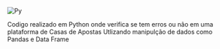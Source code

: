 
![Py](https://github.com/SamuelJorgetto/Python---Script/assets/144075081/43828e28-fbbb-456c-a5ae-5bf2f5bfd327)

Codigo realizado em Python onde verifica se tem erros ou não em uma plataforma de Casas de Apostas 
Utlizando manipulção de dados como Pandas e Data Frame

